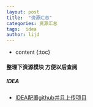 ```yaml
---
layout: post
title:  "资源汇总"
categories: 资源汇总
tags:  idea
author: lijd
---
```


* content
{:toc}

#### 整理下资源模块 方便以后查阅

##### IDEA

- [IDEA配置github并且上传项目](https://www.cnblogs.com/jinjiyese153/p/6796668.html)
